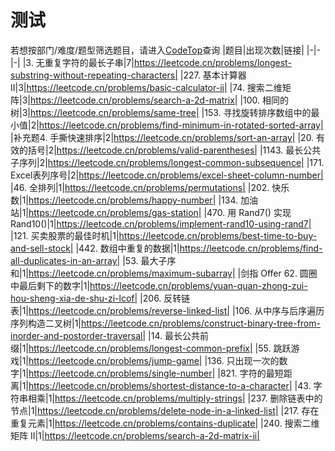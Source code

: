 # 测试
若想按部门/难度/题型筛选题目，请进入[CodeTop](https://codetop.cc)查询
|题目|出现次数|链接|
|-|-|-|
|3. 无重复字符的最长子串|7|https://leetcode.cn/problems/longest-substring-without-repeating-characters|
|227. 基本计算器 II|3|https://leetcode.cn/problems/basic-calculator-ii|
|74. 搜索二维矩阵|3|https://leetcode.cn/problems/search-a-2d-matrix|
|100. 相同的树|3|https://leetcode.cn/problems/same-tree|
|153. 寻找旋转排序数组中的最小值|2|https://leetcode.cn/problems/find-minimum-in-rotated-sorted-array|
|补充题4. 手撕快速排序|2|https://leetcode.cn/problems/sort-an-array|
|20. 有效的括号|2|https://leetcode.cn/problems/valid-parentheses|
|1143. 最长公共子序列|2|https://leetcode.cn/problems/longest-common-subsequence|
|171. Excel表列序号|2|https://leetcode.cn/problems/excel-sheet-column-number|
|46. 全排列|1|https://leetcode.cn/problems/permutations|
|202. 快乐数|1|https://leetcode.cn/problems/happy-number|
|134. 加油站|1|https://leetcode.cn/problems/gas-station|
|470. 用 Rand7() 实现 Rand10()|1|https://leetcode.cn/problems/implement-rand10-using-rand7|
|121. 买卖股票的最佳时机|1|https://leetcode.cn/problems/best-time-to-buy-and-sell-stock|
|442. 数组中重复的数据|1|https://leetcode.cn/problems/find-all-duplicates-in-an-array|
|53. 最大子序和|1|https://leetcode.cn/problems/maximum-subarray|
|剑指 Offer 62. 圆圈中最后剩下的数字|1|https://leetcode.cn/problems/yuan-quan-zhong-zui-hou-sheng-xia-de-shu-zi-lcof|
|206. 反转链表|1|https://leetcode.cn/problems/reverse-linked-list|
|106. 从中序与后序遍历序列构造二叉树|1|https://leetcode.cn/problems/construct-binary-tree-from-inorder-and-postorder-traversal|
|14. 最长公共前缀|1|https://leetcode.cn/problems/longest-common-prefix|
|55. 跳跃游戏|1|https://leetcode.cn/problems/jump-game|
|136. 只出现一次的数字|1|https://leetcode.cn/problems/single-number|
|821. 字符的最短距离|1|https://leetcode.cn/problems/shortest-distance-to-a-character|
|43. 字符串相乘|1|https://leetcode.cn/problems/multiply-strings|
|237. 删除链表中的节点|1|https://leetcode.cn/problems/delete-node-in-a-linked-list|
|217. 存在重复元素|1|https://leetcode.cn/problems/contains-duplicate|
|240. 搜索二维矩阵 II|1|https://leetcode.cn/problems/search-a-2d-matrix-ii|